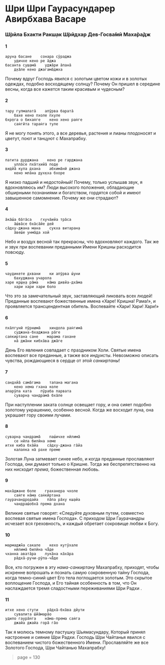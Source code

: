 # Шри Шри Гаурасундарер Авирбхава Васаре

### Ш́рӣла Бхакти Ракш̣ак Ш́рӣдхар Дев-Госва̄мӣ Маха̄ра̄дж

#### 1

    арун̣а басане    сонара сӯраджа
        удичхе кено ре а̄джа
    басанта суш̣ама̄    уджа̄ри а̄пана̄
        д̣ха̄ле кено джагама̄джха

Почему вдруг Господь явился с золотым цветом кожи и в золотых одеждах, подобно восходящему солнцу? Почему Он пришел в середине весны, когда все кажется таким красивым и чудесным?

#### 2

    тару гулмалата̄    апӯрва барата̄
        бахе кено пхоле пхуле
    бхр̣н̇га о бихан̇ге    кено хено ран̇ге
        сан̇гӣта таран̇га туле

Я не могу понять этого, а все деревья, растения и лианы плодоносят и цветут, поют и танцуют с Махапрабху.

#### 3

    патита дурджана    кено ре гарджана
        улла̄се пха̄т̣хийа̄ под̣е
    видйа̄ кула дхана    абхима̄нӣ джана
        кено мла̄на дух̣кха бхоре

Я низко падший и недостойный! Почему, только услышав звук, я вдохновляюсь им? Люди высокого положения, обладающие обширными познаниями и богатством, гордятся собой и имеют завышенное самомнение. Почему же они страдают?

#### 4

    а̄ка̄ш́а ба̄та̄са    гхуча̄ийа тра̄са
        а̄ш́ва̄се бха̄са̄йе дей
    са̄дху-джана мана    сукха витаран̣а
        а̄веш́е унма̄да хой

Небо и воздух весной так прекрасны, что вдохновляют каждого. Так же и звук при воспевании преданными Имени Кришны расходится повсюду.

#### 5

    чаудикете дхвани    ки апӯрва ш́уни
        бахуджана учарола
    харе кр̣ш̣н̣а ра̄ма    на̄ма дивйа-дха̄ма
        хари хари хари боло

Что это за замечательный звук, заставляющий ликовать всех людей! Преданные воспевают божественные имена «Харе! Кришна! Рама!», и проявляется трансцендентная обитель. Воспевайте «Хари! Хари! Хари!»

#### 6

    пха̄лгунӣ пӯрн̣има̄    хиндола ран̇гима̄
        суджана-бхаджана ра̄ге
    сан̇киртана сане    марама гахане
        на̄ джа̄ни кибха̄ва джа̄ге

День Его явления совпадает с праздником Холи. Святые имена воспевают все преданные, а также все индуисты. Невозможно описать чувства, рождающиеся в сердце от этой *санкиртаны*!

#### 7

    сандхйа̄ сама̄гама    тапана магана
        кено хема гхана коле
    апарӯпа ката    пӯраба парвата
        суварн̣а чандрама̄ бха̄ле

При наступлении заката солнце освещает гору, и она сияет подобно золотому украшению, особенно весной. Когда же восходит луна, она украшает гору своими лучами.

#### 8

    суварн̣а чандрама̄    паш́ичхе нӣлима̄
        се нӣла билӣна хеме
    итхе киба бха̄йа    са̄дху-джана га̄йа
        калан̇ка на̄ рахе преме

Золотая Луна затмевает синее небо, и когда преданные прославляют Господа, они думают только о Кришне. Тогда же беспрепятственно на них нисходит *према*, божественная любовь.

#### 9

    маха̄джане боле    грахан̣ера чхоле
        сан̇ге на̄ма сан̇кӣртана
    гаурачандродайа    па̄па ра̄ху кш̣айа
        чандраш́обха̄ према дхана

Великие святые говорят: «Следуйте духовным путем, совместно воспевая святые имена Господа». С приходом Шри Гаурачандры исчезает вся греховность, и каждый обретает сокровище любви к Богу.

#### 10

    мармаджн̃а сакале    кехо кутӯхале
        нӣлима̄ билӣна ча̄̐де
    чханна авата̄ра    лука̄на ка̄ха̄ра
        ра̄дха̄-ручи-рӯпа-ча̄̐де

Все, кто погружен в эту *нама-санкиртану* Махапрабху, приходят, чтобы искренне вопрошать и познать самую сокровенную тайну Господа, когда темно-синий цвет Его тела поглощается золотым. Это скрытое воплощение Господа, и Его тайная особенность в том, что Он наслаждается тремя сладостными переживаниями Шри Радхи .

#### 11

    итхе хено стути    ра̄дха̄-бха̄ва дйути
        сувалита ш́йа̄мара̄о
    удило гаура̄н̇га    на̄ма-према сан̇га
        джайа джайа гора̄ га̄о

Так я молюсь темному пастушку Шьямасундару, Который принял настроение и сияние Шри Радхи. Господь Шри Чайтанья явился с воспеванием чистого божественного Имени. Прославляйте же все Золотого Господа, Шри Чайтанью Махапрабху!


> page = 130
